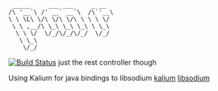 
     _____     ___ ___     _ __  
    /\ '__`\ /' __` __`\  /\`'__\
    \ \ \L\ \/\ \/\ \/\ \ \ \ \/ 
     \ \ ,__/\ \_\ \_\ \_\ \ \_\ 
      \ \ \/  \/_/\/_/\/_/  \/_/ 
       \ \_\                     
        \/_/                                  

[![Build Status](https://travis-ci.org/kevinchesser/pmr-rest.svg?branch=master)](https://travis-ci.org/kevinchesser/pmr-rest)
just the rest controller though 

Using Kalium for java bindings to libsodium
[kalium](https://github.com/abstractj/kalium)
[libsodium](https://github.com/jedisct1/libsodium)
